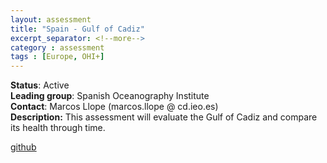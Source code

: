 ```yaml
---
layout: assessment
title: "Spain - Gulf of Cadiz"
excerpt_separator: <!--more-->
category : assessment
tags : [Europe, OHI+]
---
```


**Status**: Active  
**Leading group**: Spanish Oceanography Institute  
**Contact**: Marcos Llope (marcos.llope @ cd.ieo.es)  
**Description:** This assessment will evaluate the Gulf of Cadiz and compare its health through time.  
  
<a href="https://github.com/OHI-Science/cdz" target="_blank">github</a>